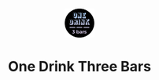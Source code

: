 <p align="center">
  <a href="https://www.onedrinkthreebars.com">
    <img alt="One Drink Three Bars" src="/src/images/icon.png" width="60" />
  </a>
</p>
<h1 align="center">
  One Drink Three Bars
</h1>
